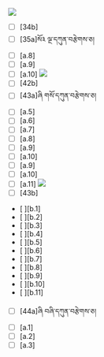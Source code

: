 ![](https://github.com/Esukhia/J018/blob/master/MRK35_SAMPLING/Go/235.jpg)
- [ ] [34b]
- [ ] [35a]སོ༣ ལྔ་དཀུན་བརྩེགས་ཅ།
- [ ] [a.8]
- [ ] [a.9]
- [ ] [a.10]
![](https://github.com/Esukhia/J018/blob/master/MRK35_SAMPLING/Go/243.jpg)
- [ ] [42b]
- [ ] [43a]ཞི གསོ་དཀུན་བརྩེགས་ཅ།
- [ ] [a.5]
- [ ] [a.6]
- [ ] [a.7]
- [ ] [a.8]
- [ ] [a.9]
- [ ] [a.10]
- [ ] [a.9]
- [ ] [a.10]
- [ ] [a.11]
![](https://github.com/Esukhia/J018/blob/master/MRK35_SAMPLING/Go/244.jpg)
- [ ] [43b]
- [ ][b.1]
- [ ][b.2]
- [ ][b.3]
- [ ][b.4]
- [ ][b.5]
- [ ][b.6]
- [ ][b.7]
- [ ][b.8]
- [ ][b.9]
- [ ][b.10]
- [ ][b.11]
- [ ] [44a]ཞི བཞི་དཀུན་བརྩེགས་ཅ།
- [ ] [a.1]
- [ ] [a.2]
- [ ] [a.3]
